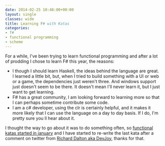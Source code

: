 ```yaml
---
date: 2014-02-25 10:48:00+00:00
layout: single
classes: wide
title: Learning F# with Katas
categories:
- f#
- functional programming
- scheme
---
```


For a while, I've been trying to learn functional programming and after a lot of prodding I chose to learn F# this year, the reasons:

- I though I should learn Haskell, the ideas behind the language are great.  I learned a little bit, but, when I tried to build something with a UI or web or a game, the dependencies just weren't three. And windows support just doesn't seem to be there. It doesn't mean I'll never learn it, but I just  want to get learning.
- F# has a great community, I am looking forward to learning more so that I can perhaps sometime contribute some code.
- I am a c# developer, using the clr is certainly helpful, and it makes it more likely that I can use the language on a day to day basis. If I do, I'm pretty sure you ll hear about it.

I thought the way to go about it was to do something often, so [functional katas started in january][fk] and I have started to re-write the last kata after a comment on twitter from [Richard Dalton aka DevJoy][dj], thanks for that.




[fk]:http://functionalkats.tumblr.com/
[dj]:http://www.devjoy.com/
